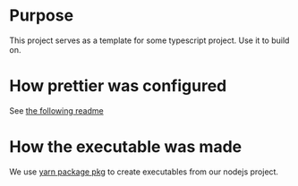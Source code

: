 # Purpose

This project serves as a template for some typescript project. Use it to build on.

# How prettier was configured

See [the following readme](https://classic.yarnpkg.com/en/package/lint-staged)

# How the executable was made

We use [yarn package pkg](https://classic.yarnpkg.com/en/package/pkg) to create executables from our nodejs project.
